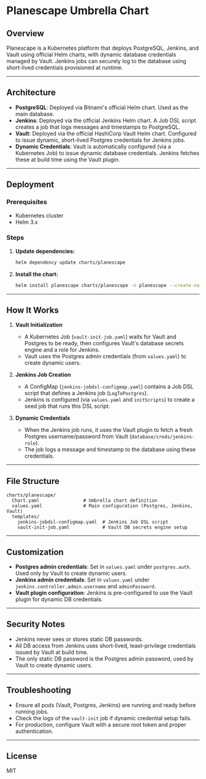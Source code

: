 # Planescape Umbrella Chart

## Overview

Planescape is a Kubernetes platform that deploys PostgreSQL, Jenkins, and Vault using official Helm charts, with dynamic database credentials managed by Vault. Jenkins jobs can securely log to the database using short-lived credentials provisioned at runtime.

---

## Architecture

- **PostgreSQL**: Deployed via Bitnami's official Helm chart. Used as the main database.
- **Jenkins**: Deployed via the official Jenkins Helm chart. A Job DSL script creates a job that logs messages and timestamps to PostgreSQL.
- **Vault**: Deployed via the official HashiCorp Vault Helm chart. Configured to issue dynamic, short-lived Postgres credentials for Jenkins jobs.
- **Dynamic Credentials**: Vault is automatically configured (via a Kubernetes Job) to issue dynamic database credentials. Jenkins fetches these at build time using the Vault plugin.

---

## Deployment

### Prerequisites
- Kubernetes cluster
- Helm 3.x

### Steps
1. **Update dependencies:**
   ```sh
   helm dependency update charts/planescape
   ```
2. **Install the chart:**
   ```sh
   helm install planescape charts/planescape -n planescape --create-namespace
   ```

---

## How It Works

1. **Vault Initialization**
   - A Kubernetes Job (`vault-init-job.yaml`) waits for Vault and Postgres to be ready, then configures Vault's database secrets engine and a role for Jenkins.
   - Vault uses the Postgres admin credentials (from `values.yaml`) to create dynamic users.

2. **Jenkins Job Creation**
   - A ConfigMap (`jenkins-jobdsl-configmap.yaml`) contains a Job DSL script that defines a Jenkins job (`LogToPostgres`).
   - Jenkins is configured (via `values.yaml` and `initScripts`) to create a seed job that runs this DSL script.

3. **Dynamic Credentials**
   - When the Jenkins job runs, it uses the Vault plugin to fetch a fresh Postgres username/password from Vault (`database/creds/jenkins-role`).
   - The job logs a message and timestamp to the database using these credentials.

---

## File Structure

```
charts/planescape/
  Chart.yaml                # Umbrella chart definition
  values.yaml               # Main configuration (Postgres, Jenkins, Vault)
  templates/
    jenkins-jobdsl-configmap.yaml  # Jenkins Job DSL script
    vault-init-job.yaml            # Vault DB secrets engine setup
```

---

## Customization
- **Postgres admin credentials**: Set in `values.yaml` under `postgres.auth`. Used only by Vault to create dynamic users.
- **Jenkins admin credentials**: Set in `values.yaml` under `jenkins.controller.admin.username` and `adminPassword`.
- **Vault plugin configuration**: Jenkins is pre-configured to use the Vault plugin for dynamic DB credentials.

---

## Security Notes
- Jenkins never sees or stores static DB passwords.
- All DB access from Jenkins uses short-lived, least-privilege credentials issued by Vault at build time.
- The only static DB password is the Postgres admin password, used by Vault to create dynamic users.

---

## Troubleshooting
- Ensure all pods (Vault, Postgres, Jenkins) are running and ready before running jobs.
- Check the logs of the `vault-init` job if dynamic credential setup fails.
- For production, configure Vault with a secure root token and proper authentication.

---

## License
MIT 
